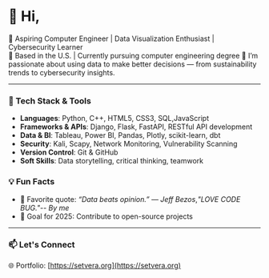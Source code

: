 # 👋 Hi,

🚀 Aspiring Computer Engineer | Data Visualization Enthusiast | Cybersecurity Learner  
📍 Based in the U.S. | Currently pursuing computer engineering degree
🌱 I’m passionate about using data to make better decisions — from sustainability trends to cybersecurity insights.

---

### 🔧 Tech Stack & Tools

- **Languages**: Python, C++, HTML5, CSS3, SQL,JavaScript
- **Frameworks & APIs**: Django, Flask, FastAPI, RESTful API development
- **Data & BI**: Tableau, Power BI, Pandas, Plotly, scikit-learn, dbt
- **Security**: Kali, Scapy, Network Monitoring, Vulnerability Scanning
- **Version Control**: Git & GitHub
- **Soft Skills**: Data storytelling, critical thinking, teamwork

### 💡 Fun Facts
- 🧠 Favorite quote: *“Data beats opinion.” — Jeff Bezos*,*"LOVE CODE BUG."-- By me*
- 🎯 Goal for 2025: Contribute to open-source projects

---

### 📫 Let's Connect
🌐 Portfolio: [https://setvera.org](https://setvera.org)  
 

